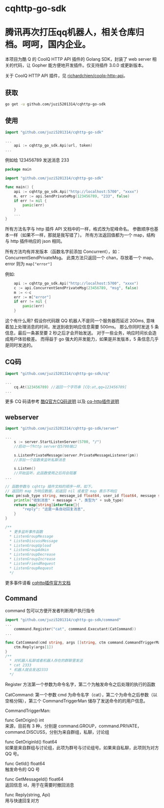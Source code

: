# cqhttp-go-sdk

# 腾讯再次打压qq机器人，相关仓库归档。呵呵，国内企业。


本项目为酷 Q 的 CoolQ HTTP API 插件的 Golang SDK，封装了 web server 相关的代码，让 Gopher 能方便地开发插件。仅支持插件 3.0.0 或更新版本。

关于 CoolQ HTTP API 插件，见 [richardchien/coolq-http-api](https://github.com/richardchien/coolq-http-api)。

## 获取
```bash
go get -u github.com/juzi5201314/cqhttp-go-sdk
```
## 使用
```go
import "github.com/juzi5201314/cqhttp-go-sdk"

...
    api := cqhttp_go_sdk.Api(url, token)
...
```
例如给 123456789 发送消息 233
```go
package main

import "github.com/juzi5201314/cqhttp-go-sdk"

func main() {
	api := cqhttp_go_sdk.Api("http://localhost:5700", "xxxx")
	m, err := api.SendPrivateMsg(123456789, "233", false)
	if err != nil {
		panic(err)
	}
	...
}
```
所有方法名字与 http 插件 API 文档中的一样，格式改为驼峰命名。
参数顺序也基本一样（如果不一样，那就是我写错了）。
所有方法返回值都为一个 map，结构与 http 插件响应的 json 相同。

所有方法均有并发版本（函数名字前添加 Concurrent），如：ConcurrentSendPrivateMsg。
此类方法只返回一个 chan，存放着一个 map。error 则为 `map["error"]`

例如:
```go
	api := cqhttp_go_sdk.Api("http://localhost:5700", "xxxx")
	c := api.ConcurrentSendPrivateMsg(23456789, "msg", false)
	m := <-c
	err := m["error"]
	if err != nil {
		panic(err)
	}
```

这个有什么用?
假设你代码跟 QQ 机器人不是同一个服务器而延迟 200ms,
意味着加上处理消息的时间，发送到收到响应信息需要 500ms。
那么你同时发送 5 条信息，最后一条甚至要 2 秒之后才会开始发送。
对于一些业务，响应时间长会造成用户体验极差。
而得益于 go 强大的并发能力，如果是并发版本，5 条信息几乎是同时发送的。

## CQ码
```go
import "github.com/juzi5201314/cqhttp-go-sdk/cq"

...
    cq.At(123456789) //返回一个字符串 [CQ:at,qq=123456789]
...
```
更多 CQ 码请参考 [酷Q官方CQ码说明](https://d.cqp.me/Pro/CQ码) 以及 [cq-http插件说明](https://cqhttp.cc/docs/3.4/#/CQCode)

## webserver
```go
import "github.com/juzi5201314/cqhttp-go-sdk/server"

...
    s := server.StartListenServer(5700, "/")
    //启动一个http server在5700端口

    s.ListenPrivateMessage(server.PrivateMessageListener(pm))
    //添加一个函数来监听私聊消息

    s.Listen()
    //开始监听，此函数使用之后将会阻塞
...

// 函数参数与 cqhttp 插件文档的顺序一样，如下。
// 返回的 map 为响应数据，如返回 nil 或者空 map 表示不响应
func pm(sub_type string, message_id float64, user_id float64, message string, font float64) map[string]interface{} {
	println("收到消息" + message + "，类型为" + sub_type)
	return map[string]interface{}{
		"reply": "这是一条自动回复消息",
	}
}

/**
  * 更多监听事件函数
  * ListenGroupMessage
  * ListenDiscussMessage
  * ListenGroupUpload
  * ListenGroupAdmin
  * ListenGroupDecrease
  * ListenGroupIncrease
  * ListenFriendRequest
  * ListenGroupRequest
  */

```
更多事件请看 [cqhttp插件官方文档](https://cqhttp.cc/docs/3.4/#/Post)

## Command

command 包可以方便开发者判断用户执行指令

```go
import "github.com/juzi5201314/cqhttp-go-sdk/command"
...
    commmand.Register("cat", commmand.Executant(CatCommand))
...

func CatCommand(cmd string, args []string, ctm command.CommandTriggerMan) {
	ctm.Reply(args[1])
}
/**
  * 对机器人私聊或者机器人存在的群聊里发送
  * cat 2333
  * 机器人就会发送2333
  */
```

Register 方法第一个参数为命令名字，第二个为触发命令之后处理的执行的函数

CatCommand:
第一个参数 cmd 为命令名字（cat），第二个为命令之后参数（以空格分隔），第三个 CommandTriggerMan 储存了发送命令的的用户信息。

CommandTriggerMan:

func GetOrigin() int  
来源，目前有 3 种，分别是 command.GROUP，command.PRIVATE，command.DISCUSS，分别为来自群组，私聊，讨论组

func GetOriginId() float64  
如果是来自群组与讨论组，此项为群号与讨论组号。如果来自私聊，此项则为对方 QQ 号。

func GetId() float64  
触发命令的 QQ 号

func GetMessageId() float64  
返回信息 id，用于在需要时撤回消息

func Reply(string, Api)  
用与快速回复对方
